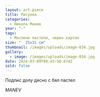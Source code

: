 ```yaml
---
layout: art-piece
title: Рисунка
categories:
  - Никола Манев
year: "-"
tags:
  - Маслени пастели, черен картон
size: "  25х31 см"
thumbnail: /images/uploads/image-034.jpg
gallery:
  - image: /images/uploads/image-034.jpg
date: 2024-03-09T09:43:50.674Z
sold: false
---
```

Подпис долу дясно с бял пастел 

*MANEV*
